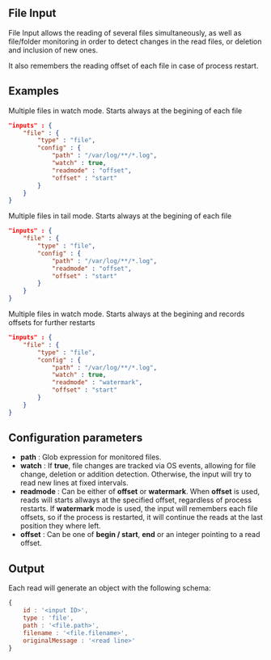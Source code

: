 ## File Input

File Input allows the reading of several files simultaneously, as well as file/folder monitoring in order to detect changes in the read files, or deletion and inclusion of new ones.

It also remembers the reading offset of each file in case of process restart.

## Examples

Multiple files in watch mode. Starts always at the begining of each file
```json
"inputs" : {
	"file" : {
		"type" : "file",
		"config" : {
			"path" : "/var/log/**/*.log",
			"watch" : true,
			"readmode" : "offset",
			"offset" : "start"
		}
	}
}
```

Multiple files in tail mode. Starts always at the begining of each file
```json
"inputs" : {
	"file" : {
		"type" : "file",
		"config" : {
			"path" : "/var/log/**/*.log",
			"readmode" : "offset",
			"offset" : "start"
		}
	}
}
```

Multiple files in watch mode. Starts always at the begining and records offsets for further restarts
```json
"inputs" : {
	"file" : {
		"type" : "file",
		"config" : {
			"path" : "/var/log/**/*.log",
			"watch" : true,
			"readmode" : "watermark",
			"offset" : "start"
		}
	}
}
```

## Configuration parameters
* **path** : Glob expression for monitored files.
* **watch** : If **true**, file changes are tracked via OS events, allowing for file change, deletion or addition detection. Otherwise, the input will try to read new lines at fixed intervals.
* **readmode** : Can be either of **offset** or **watermark**. When **offset** is used, reads will starts allways at the specified offset, regardless of process restarts. If **watermark** mode is used, the input will remembers each file offsets, so if the process is restarted, it will continue the reads at the last position they where left.
* **offset** : Can be one of **begin / start**, **end** or an integer pointing to a read offset.

## Output
Each read will generate an object with the following schema:
```javascript
{
	id : '<input ID>',
	type : 'file',
	path : '<file.path>',
	filename : '<file.filename>',
	originalMessage : '<read line>'
}
```
